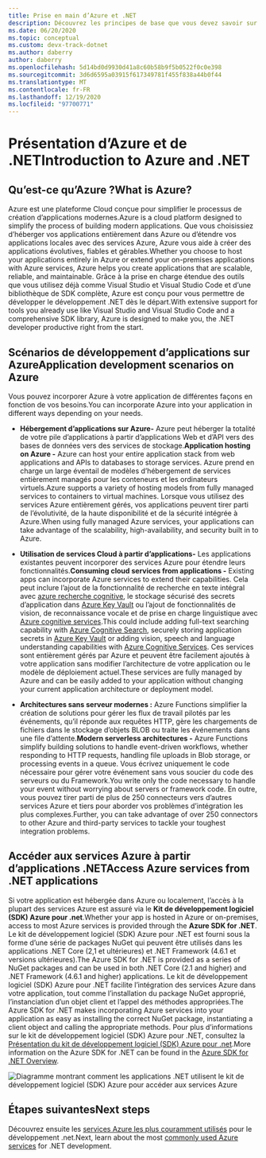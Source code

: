```yaml
---
title: Prise en main d’Azure et .NET
description: Découvrez les principes de base que vous devez savoir sur Azure et .NET.
ms.date: 06/20/2020
ms.topic: conceptual
ms.custom: devx-track-dotnet
ms.author: daberry
author: daberry
ms.openlocfilehash: 5d14bd0d9930d41a8c60b58b9f5b0522f0c0e398
ms.sourcegitcommit: 3d6d6595a03915f617349781f455f838a44b0f44
ms.translationtype: MT
ms.contentlocale: fr-FR
ms.lasthandoff: 12/19/2020
ms.locfileid: "97700771"
---
```

# <a name="introduction-to-azure-and-net"></a><span data-ttu-id="83fbf-103">Présentation d’Azure et de .NET</span><span class="sxs-lookup"><span data-stu-id="83fbf-103">Introduction to Azure and .NET</span></span>

## <a name="what-is-azure"></a><span data-ttu-id="83fbf-104">Qu’est-ce qu’Azure ?</span><span class="sxs-lookup"><span data-stu-id="83fbf-104">What is Azure?</span></span>

<span data-ttu-id="83fbf-105">Azure est une plateforme Cloud conçue pour simplifier le processus de création d’applications modernes.</span><span class="sxs-lookup"><span data-stu-id="83fbf-105">Azure is a cloud platform designed to simplify the process of building modern applications.</span></span>  <span data-ttu-id="83fbf-106">Que vous choisissiez d’héberger vos applications entièrement dans Azure ou d’étendre vos applications locales avec des services Azure, Azure vous aide à créer des applications évolutives, fiables et gérables.</span><span class="sxs-lookup"><span data-stu-id="83fbf-106">Whether you choose to host your applications entirely in Azure or extend your on-premises applications with Azure services, Azure helps you create applications that are scalable, reliable, and maintainable.</span></span>  <span data-ttu-id="83fbf-107">Grâce à la prise en charge étendue des outils que vous utilisez déjà comme Visual Studio et Visual Studio Code et d’une bibliothèque de SDK complète, Azure est conçu pour vous permettre de développer le développement .NET dès le départ.</span><span class="sxs-lookup"><span data-stu-id="83fbf-107">With extensive support for tools you already use like Visual Studio and Visual Studio Code and a comprehensive SDK library, Azure is designed to make you, the .NET developer productive right from the start.</span></span>

## <a name="application-development-scenarios-on-azure"></a><span data-ttu-id="83fbf-108">Scénarios de développement d’applications sur Azure</span><span class="sxs-lookup"><span data-stu-id="83fbf-108">Application development scenarios on Azure</span></span>

<span data-ttu-id="83fbf-109">Vous pouvez incorporer Azure à votre application de différentes façons en fonction de vos besoins.</span><span class="sxs-lookup"><span data-stu-id="83fbf-109">You can incorporate Azure into your application in different ways depending on your needs.</span></span>

- <span data-ttu-id="83fbf-110">**Hébergement d’applications sur Azure-** Azure peut héberger la totalité de votre pile d’applications à partir d’applications Web et d’API vers des bases de données vers des services de stockage.</span><span class="sxs-lookup"><span data-stu-id="83fbf-110">**Application hosting on Azure -** Azure can host your entire application stack from web applications and APIs to databases to storage services.</span></span> <span data-ttu-id="83fbf-111">Azure prend en charge un large éventail de modèles d’hébergement de services entièrement managés pour les conteneurs et les ordinateurs virtuels.</span><span class="sxs-lookup"><span data-stu-id="83fbf-111">Azure supports a variety of hosting models from fully managed services to containers to virtual machines.</span></span> <span data-ttu-id="83fbf-112">Lorsque vous utilisez des services Azure entièrement gérés, vos applications peuvent tirer parti de l’évolutivité, de la haute disponibilité et de la sécurité intégrée à Azure.</span><span class="sxs-lookup"><span data-stu-id="83fbf-112">When using fully managed Azure services, your applications can take advantage of the scalability, high-availability, and security built in to Azure.</span></span>

- <span data-ttu-id="83fbf-113">**Utilisation de services Cloud à partir d’applications-** Les applications existantes peuvent incorporer des services Azure pour étendre leurs fonctionnalités.</span><span class="sxs-lookup"><span data-stu-id="83fbf-113">**Consuming cloud services from applications -** Existing apps can incorporate Azure services to extend their capabilities.</span></span>  <span data-ttu-id="83fbf-114">Cela peut inclure l’ajout de la fonctionnalité de recherche en texte intégral avec [azure recherche cognitive](/azure/search/search-what-is-azure-search), le stockage sécurisé des secrets d’application dans [Azure Key Vault](/azure/key-vault/) ou l’ajout de fonctionnalités de vision, de reconnaissance vocale et de prise en charge linguistique avec [Azure cognitive services](/azure/cognitive-services/).</span><span class="sxs-lookup"><span data-stu-id="83fbf-114">This could include adding full-text searching capability with [Azure Cognitive Search](/azure/search/search-what-is-azure-search), securely storing application secrets in [Azure Key Vault](/azure/key-vault/) or adding vision, speech and language understanding capabilities with [Azure Cognitive Services](/azure/cognitive-services/).</span></span>  <span data-ttu-id="83fbf-115">Ces services sont entièrement gérés par Azure et peuvent être facilement ajoutés à votre application sans modifier l’architecture de votre application ou le modèle de déploiement actuel.</span><span class="sxs-lookup"><span data-stu-id="83fbf-115">These services are fully managed by Azure and can be easily added to your application without changing your current application architecture or deployment model.</span></span>

- <span data-ttu-id="83fbf-116">**Architectures sans serveur modernes :** Azure Functions simplifier la création de solutions pour gérer les flux de travail pilotés par les événements, qu’il réponde aux requêtes HTTP, gère les chargements de fichiers dans le stockage d’objets BLOB ou traite les événements dans une file d’attente.</span><span class="sxs-lookup"><span data-stu-id="83fbf-116">**Modern serverless architectures -** Azure Functions simplify building solutions to handle event-driven workflows, whether responding to HTTP requests, handling file uploads in Blob storage, or processing events in a queue.</span></span>  <span data-ttu-id="83fbf-117">Vous écrivez uniquement le code nécessaire pour gérer votre événement sans vous soucier du code des serveurs ou du Framework.</span><span class="sxs-lookup"><span data-stu-id="83fbf-117">You write only the code necessary to handle your event without worrying about servers or framework code.</span></span>  <span data-ttu-id="83fbf-118">En outre, vous pouvez tirer parti de plus de 250 connecteurs vers d’autres services Azure et tiers pour aborder vos problèmes d’intégration les plus complexes.</span><span class="sxs-lookup"><span data-stu-id="83fbf-118">Further, you can take advantage of over 250 connectors to other Azure and third-party services to tackle your toughest integration problems.</span></span>

## <a name="access-azure-services-from-net-applications"></a><span data-ttu-id="83fbf-119">Accéder aux services Azure à partir d’applications .NET</span><span class="sxs-lookup"><span data-stu-id="83fbf-119">Access Azure services from .NET applications</span></span>

<span data-ttu-id="83fbf-120">Si votre application est hébergée dans Azure ou localement, l’accès à la plupart des services Azure est assuré via le **Kit de développement logiciel (SDK) Azure pour .net**.</span><span class="sxs-lookup"><span data-stu-id="83fbf-120">Whether your app is hosted in Azure or on-premises, access to most Azure services is provided through the **Azure SDK for .NET**.</span></span>  <span data-ttu-id="83fbf-121">Le kit de développement logiciel (SDK) Azure pour .NET est fourni sous la forme d’une série de packages NuGet qui peuvent être utilisés dans les applications .NET Core (2,1 et ultérieures) et .NET Framework (4.6.1 et versions ultérieures).</span><span class="sxs-lookup"><span data-stu-id="83fbf-121">The Azure SDK for .NET is provided as a series of NuGet packages and can be used in both .NET Core (2.1 and higher) and .NET Framework (4.6.1 and higher) applications.</span></span> <span data-ttu-id="83fbf-122">Le kit de développement logiciel (SDK) Azure pour .NET facilite l’intégration des services Azure dans votre application, tout comme l’installation du package NuGet approprié, l’instanciation d’un objet client et l’appel des méthodes appropriées.</span><span class="sxs-lookup"><span data-stu-id="83fbf-122">The Azure SDK for .NET makes incorporating Azure services into your application as easy as installing the correct NuGet package, instantiating a client object and calling the appropriate methods.</span></span> <span data-ttu-id="83fbf-123">Pour plus d’informations sur le kit de développement logiciel (SDK) Azure pour .NET, consultez la [Présentation du kit de développement logiciel (SDK) Azure pour .net](./sdk/azure-sdk-for-dotnet.md).</span><span class="sxs-lookup"><span data-stu-id="83fbf-123">More information on the Azure SDK for .NET can be found in the [Azure SDK for .NET Overview](./sdk/azure-sdk-for-dotnet.md).</span></span>

![Diagramme montrant comment les applications .NET utilisent le kit de développement logiciel (SDK) Azure pour accéder aux services Azure](./media/azure-sdk-for-dotnet-overview.png)

## <a name="next-steps"></a><span data-ttu-id="83fbf-125">Étapes suivantes</span><span class="sxs-lookup"><span data-stu-id="83fbf-125">Next steps</span></span>

<span data-ttu-id="83fbf-126">Découvrez ensuite les [services Azure les plus couramment utilisés](./key-azure-services.md) pour le développement .net.</span><span class="sxs-lookup"><span data-stu-id="83fbf-126">Next, learn about the most [commonly used Azure services](./key-azure-services.md) for .NET development.</span></span>
